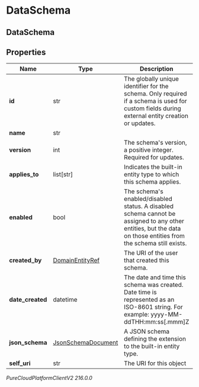 # DataSchema

## DataSchema

## Properties

|Name | Type | Description | Notes|
|------------ | ------------- | ------------- | -------------|
| **id** | str | The globally unique identifier for the schema.  Only required if a schema is used for custom fields during external entity creation or updates. | [optional] |
| **name** | str |  | [optional] |
| **version** | int | The schema&#39;s version, a positive integer. Required for updates. | |
| **applies_to** | list[str] | Indicates the built-in entity type to which this schema applies. | [optional] |
| **enabled** | bool | The schema&#39;s enabled/disabled status. A disabled schema cannot be assigned to any other entities, but the data on those entities from the schema still exists. | [optional] |
| **created_by** | [DomainEntityRef](DomainEntityRef) | The URI of the user that created this schema. | [optional] |
| **date_created** | datetime | The date and time this schema was created. Date time is represented as an ISO-8601 string. For example: yyyy-MM-ddTHH:mm:ss[.mmm]Z | [optional] |
| **json_schema** | [JsonSchemaDocument](JsonSchemaDocument) | A JSON schema defining the extension to the built-in entity type. | |
| **self_uri** | str | The URI for this object | [optional] |



_PureCloudPlatformClientV2 216.0.0_
